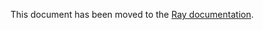 This document has been moved to the [Ray documentation](https://docs.ray.io/en/master/cluster/kubernetes/user-guides/tls.html#kuberay-tls).
